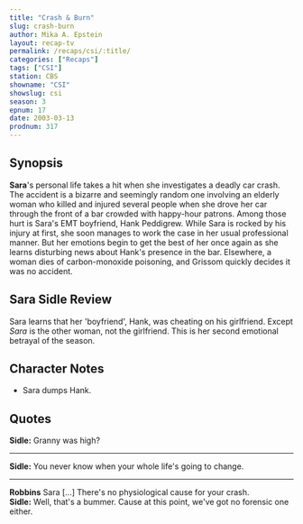 ```yaml
---
title: "Crash & Burn"
slug: crash-burn
author: Mika A. Epstein
layout: recap-tv
permalink: /recaps/csi/:title/
categories: ["Recaps"]
tags: ["CSI"]
station: CBS
showname: "CSI"
showslug: csi
season: 3
epnum: 17
date: 2003-03-13
prodnum: 317  
---
```


## Synopsis

**Sara**'s personal life takes a hit when she investigates a deadly car crash. The accident is a bizarre and seemingly random one involving an elderly woman who killed and injured several people when she drove her car through the front of a bar crowded with happy-hour patrons. Among those hurt is Sara's EMT boyfriend, Hank Peddigrew. While Sara is rocked by his injury at first, she soon manages to work the case in her usual professional manner. But her emotions begin to get the best of her once again as she learns disturbing news about Hank's presence in the bar. Elsewhere, a woman dies of carbon-monoxide poisoning, and Grissom quickly decides it was no accident.

## Sara Sidle Review

Sara learns that her 'boyfriend', Hank, was cheating on his girlfriend. Except _Sara_ is the other woman, not the girlfriend. This is her second emotional betrayal of the season.

## Character Notes

* Sara dumps Hank.

## Quotes

**Sidle:** Granny was high?  

- - -

**Sidle:** You never know when your whole life's going to change.
  

- - -

**Robbins** Sara [...] There's no physiological cause for your crash.  
**Sidle:** Well, that's a bummer. Cause at this point, we've got no forensic one either.

